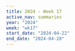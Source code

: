 ```yaml
---
title: 2024 - Week 17
active_nav: summaries
year: "2024"
week: "wk17"
start_date: "2024-04-22"
end_date: "2024-04-28"
---
```

